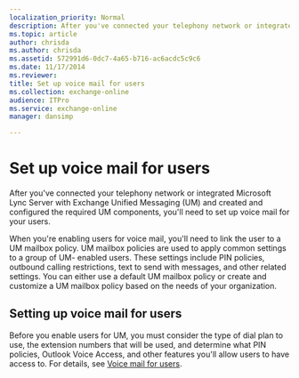 ```yaml
---
localization_priority: Normal
description: After you've connected your telephony network or integrated Microsoft Lync Server with Exchange Unified Messaging (UM) and created and configured the required UM components, you'll need to set up voice mail for your users.
ms.topic: article
author: chrisda
ms.author: chrisda
ms.assetid: 572991d6-0dc7-4a65-b716-ac6acdc5c9c6
ms.date: 11/17/2014
ms.reviewer: 
title: Set up voice mail for users
ms.collection: exchange-online
audience: ITPro
ms.service: exchange-online
manager: dansimp

---
```


# Set up voice mail for users

After you've connected your telephony network or integrated Microsoft Lync Server with Exchange Unified Messaging (UM) and created and configured the required UM components, you'll need to set up voice mail for your users.

 When you're enabling users for voice mail, you'll need to link the user to a UM mailbox policy. UM mailbox policies are used to apply common settings to a group of UM- enabled users. These settings include PIN policies, outbound calling restrictions, text to send with messages, and other related settings. You can either use a default UM mailbox policy or create and customize a UM mailbox policy based on the needs of your organization.

## Setting up voice mail for users

Before you enable users for UM, you must consider the type of dial plan to use, the extension numbers that will be used, and determine what PIN policies, Outlook Voice Access, and other features you'll allow users to have access to. For details, see [Voice mail for users](voice-mail-for-users.md).



